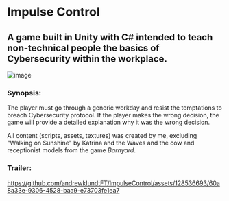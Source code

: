 # Impulse Control
## A game built in Unity with C# intended to teach non-technical people the basics of Cybersecurity within the workplace.
![image](https://github.com/andrewklundtFT/ImpulseControl/assets/128536693/20845f07-a32a-46d9-af2b-7fa29e749098)
### Synopsis: 
 The player must go through a generic workday and resist the temptations to breach Cybersecurity protocol. If the player makes the wrong decision, the game will provide a detailed explanation why it was the wrong decision.
 
 All content (scripts, assets, textures) was created by me, excluding "Walking on Sunshine" by Katrina and the Waves and the cow and receptionist models from the game _Barnyard_.
### Trailer:
https://github.com/andrewklundtFT/ImpulseControl/assets/128536693/60a8a33e-9306-4528-baa9-e73703fe1ea7
